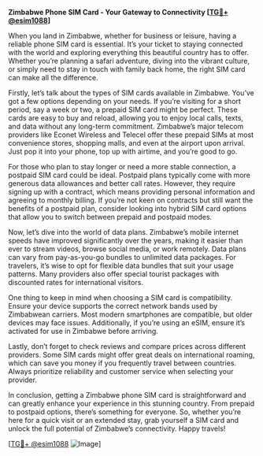 **Zimbabwe Phone SIM Card - Your Gateway to Connectivity [[TG💪+ @esim1088](https://t.me/s/esim1088)]**

When you land in Zimbabwe, whether for business or leisure, having a reliable phone SIM card is essential. It’s your ticket to staying connected with the world and exploring everything this beautiful country has to offer. Whether you’re planning a safari adventure, diving into the vibrant culture, or simply need to stay in touch with family back home, the right SIM card can make all the difference.

Firstly, let’s talk about the types of SIM cards available in Zimbabwe. You’ve got a few options depending on your needs. If you’re visiting for a short period, say a week or two, a prepaid SIM card might be perfect. These cards are easy to buy and reload, allowing you to enjoy local calls, texts, and data without any long-term commitment. Zimbabwe’s major telecom providers like Econet Wireless and Telecel offer these prepaid SIMs at most convenience stores, shopping malls, and even at the airport upon arrival. Just pop it into your phone, top up with airtime, and you’re good to go.

For those who plan to stay longer or need a more stable connection, a postpaid SIM card could be ideal. Postpaid plans typically come with more generous data allowances and better call rates. However, they require signing up with a contract, which means providing personal information and agreeing to monthly billing. If you’re not keen on contracts but still want the benefits of a postpaid plan, consider looking into hybrid SIM card options that allow you to switch between prepaid and postpaid modes.

Now, let’s dive into the world of data plans. Zimbabwe’s mobile internet speeds have improved significantly over the years, making it easier than ever to stream videos, browse social media, or work remotely. Data plans can vary from pay-as-you-go bundles to unlimited data packages. For travelers, it’s wise to opt for flexible data bundles that suit your usage patterns. Many providers also offer special tourist packages with discounted rates for international visitors.

One thing to keep in mind when choosing a SIM card is compatibility. Ensure your device supports the correct network bands used by Zimbabwean carriers. Most modern smartphones are compatible, but older devices may face issues. Additionally, if you’re using an eSIM, ensure it’s activated for use in Zimbabwe before arriving.

Lastly, don’t forget to check reviews and compare prices across different providers. Some SIM cards might offer great deals on international roaming, which can save you money if you frequently travel between countries. Always prioritize reliability and customer service when selecting your provider.

In conclusion, getting a Zimbabwe phone SIM card is straightforward and can greatly enhance your experience in this stunning country. From prepaid to postpaid options, there’s something for everyone. So, whether you’re here for a quick visit or an extended stay, grab yourself a SIM card and unlock the full potential of Zimbabwe’s connectivity. Happy travels!

[[TG💪+ @esim1088](https://t.me/s/esim1088) ![Image](https://i.postimg.cc/Y0z9fWf4/image.png)]